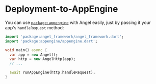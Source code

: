# Deployment-to-AppEngine

You can use [`package:appengine`](https://pub.dartlang.org/packages/appengine) with Angel easily, just by passing it your app's `handleRequest` method:

```dart
import 'package:angel_framework/angel_framework.dart';
import 'package:appengine/appengine.dart';

void main() async {
  var app = new Angel();
  var http = new AngelHttp(app);
  // ...

  await runAppEngine(http.handleRequest);
}
```

 
